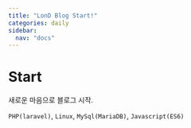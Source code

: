 ```yaml
---
title: "LonD Blog Start!"
categories: daily
sidebar:
  nav: "docs"
---
```


# Start

새로운 마음으로 블로그 시작.

 `PHP(laravel)`, `Linux`, `MySql(MariaDB)`, `Javascript(ES6)` 